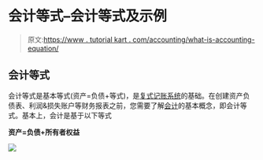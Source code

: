 # 会计等式–会计等式及示例

> 原文:[https://www . tutorial kart . com/accounting/what-is-accounting-equation/](https://www.tutorialkart.com/accounting/what-is-accounting-equation/)

## 会计等式

会计等式是基本等式(资产=负债+等式)，是[复式记账系统](https://www.tutorialkart.com/accounting/double-entry-system-in-accounting/)的基础。在创建资产负债表、利润&损失账户等财务报表之前，您需要了解[会计](https://www.tutorialkart.com/accounting/)的基本概念，即会计等式。基本上，会计是基于以下等式

**资产=负债+所有者权益**

[![](../Images/925da31b32d6bc3827932f6c8afb11bb.png)](https://www.tutorialkart.com/)